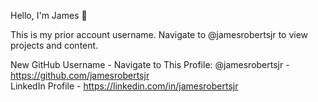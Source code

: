Hello, I'm James 👋

This is my prior account username. Navigate to @jamesrobertsjr to view projects and content.

New GitHub Username - Navigate to This Profile: @jamesrobertsjr - https://github.com/jamesrobertsjr \
LinkedIn Profile - https://linkedin.com/in/jamesrobertsjr
